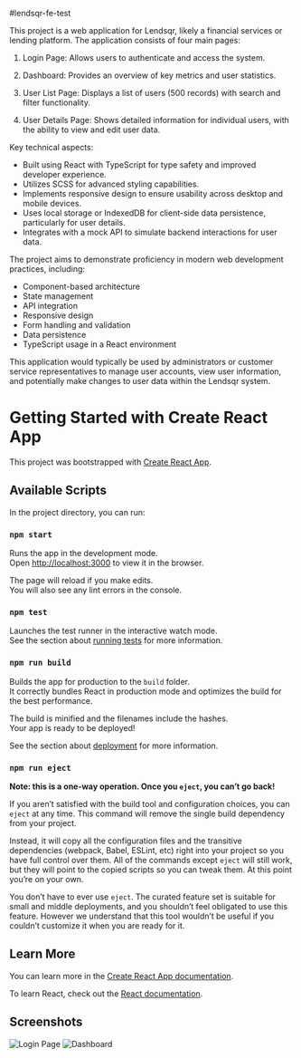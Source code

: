 #lendsqr-fe-test

This project is a web application for Lendsqr, likely a financial services or lending platform. The application consists of four main pages:

1. Login Page: Allows users to authenticate and access the system.

2. Dashboard: Provides an overview of key metrics and user statistics.

3. User List Page: Displays a list of users (500 records) with search and filter functionality.

4. User Details Page: Shows detailed information for individual users, with the ability to view and edit user data.

Key technical aspects:

- Built using React with TypeScript for type safety and improved developer experience.
- Utilizes SCSS for advanced styling capabilities.
- Implements responsive design to ensure usability across desktop and mobile devices.
- Uses local storage or IndexedDB for client-side data persistence, particularly for user details.
- Integrates with a mock API to simulate backend interactions for user data.

The project aims to demonstrate proficiency in modern web development practices, including:

- Component-based architecture
- State management
- API integration
- Responsive design
- Form handling and validation
- Data persistence
- TypeScript usage in a React environment

This application would typically be used by administrators or customer service representatives to manage user accounts, view user information, and potentially make changes to user data within the Lendsqr system.


# Getting Started with Create React App

This project was bootstrapped with [Create React App](https://github.com/facebook/create-react-app).

## Available Scripts

In the project directory, you can run:

### `npm start`

Runs the app in the development mode.\
Open [http://localhost:3000](http://localhost:3000) to view it in the browser.

The page will reload if you make edits.\
You will also see any lint errors in the console.

### `npm test`

Launches the test runner in the interactive watch mode.\
See the section about [running tests](https://facebook.github.io/create-react-app/docs/running-tests) for more information.

### `npm run build`

Builds the app for production to the `build` folder.\
It correctly bundles React in production mode and optimizes the build for the best performance.

The build is minified and the filenames include the hashes.\
Your app is ready to be deployed!

See the section about [deployment](https://facebook.github.io/create-react-app/docs/deployment) for more information.

### `npm run eject`

**Note: this is a one-way operation. Once you `eject`, you can’t go back!**

If you aren’t satisfied with the build tool and configuration choices, you can `eject` at any time. This command will remove the single build dependency from your project.

Instead, it will copy all the configuration files and the transitive dependencies (webpack, Babel, ESLint, etc) right into your project so you have full control over them. All of the commands except `eject` will still work, but they will point to the copied scripts so you can tweak them. At this point you’re on your own.

You don’t have to ever use `eject`. The curated feature set is suitable for small and middle deployments, and you shouldn’t feel obligated to use this feature. However we understand that this tool wouldn’t be useful if you couldn’t customize it when you are ready for it.

## Learn More

You can learn more in the [Create React App documentation](https://facebook.github.io/create-react-app/docs/getting-started).

To learn React, check out the [React documentation](https://reactjs.org/).

## Screenshots

![Login Page](assets/login-page.png)
![Dashboard](assets/dashboard.png)

